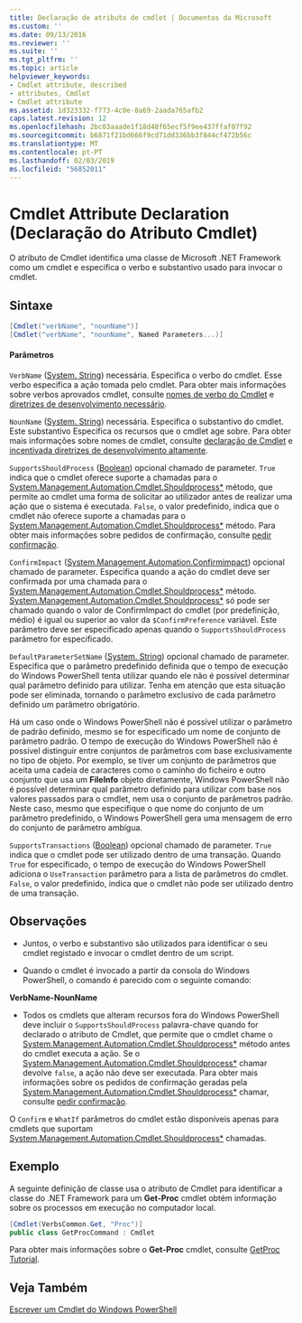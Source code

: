 ```yaml
---
title: Declaração de atributo de cmdlet | Documentos da Microsoft
ms.custom: ''
ms.date: 09/13/2016
ms.reviewer: ''
ms.suite: ''
ms.tgt_pltfrm: ''
ms.topic: article
helpviewer_keywords:
- Cmdlet attribute, described
- attributes, Cmdlet
- Cmdlet attribute
ms.assetid: 1d323332-f773-4c0e-8a69-2aada765afb2
caps.latest.revision: 12
ms.openlocfilehash: 2bc03aaade1f18d48f65ecf5f9ee437ffaf07f92
ms.sourcegitcommit: b6871f21bd666f9cd71dd336bb3f844cf472b56c
ms.translationtype: MT
ms.contentlocale: pt-PT
ms.lasthandoff: 02/03/2019
ms.locfileid: "56852011"
---
```

# <a name="cmdlet-attribute-declaration"></a>Cmdlet Attribute Declaration (Declaração do Atributo Cmdlet)

O atributo de Cmdlet identifica uma classe de Microsoft .NET Framework como um cmdlet e especifica o verbo e substantivo usado para invocar o cmdlet.

## <a name="syntax"></a>Sintaxe

```csharp
[Cmdlet("verbName", "nounName")]
[Cmdlet("verbName", "nounName", Named Parameters...)]
```

#### <a name="parameters"></a>Parâmetros

`VerbName` ([System. String](/dotnet/api/System.String)) necessária. Especifica o verbo do cmdlet. Esse verbo especifica a ação tomada pelo cmdlet. Para obter mais informações sobre verbos aprovados cmdlet, consulte [nomes de verbo do Cmdlet](./approved-verbs-for-windows-powershell-commands.md) e [diretrizes de desenvolvimento necessário](./required-development-guidelines.md).

`NounName` ([System. String](/dotnet/api/System.String)) necessária. Especifica o substantivo do cmdlet. Este substantivo Especifica os recursos que o cmdlet age sobre. Para obter mais informações sobre nomes de cmdlet, consulte [declaração de Cmdlet](./cmdlet-class-declaration.md) e [incentivada diretrizes de desenvolvimento altamente](./strongly-encouraged-development-guidelines.md).

`SupportsShouldProcess` ([Boolean](/dotnet/api/System.Boolean)) opcional chamado de parameter. `True` indica que o cmdlet oferece suporte a chamadas para o [System.Management.Automation.Cmdlet.Shouldprocess*](/dotnet/api/System.Management.Automation.Cmdlet.ShouldProcess) método, que permite ao cmdlet uma forma de solicitar ao utilizador antes de realizar uma ação que o sistema é executada. `False`, o valor predefinido, indica que o cmdlet não oferece suporte a chamadas para o [System.Management.Automation.Cmdlet.Shouldprocess*](/dotnet/api/System.Management.Automation.Cmdlet.ShouldProcess) método. Para obter mais informações sobre pedidos de confirmação, consulte [pedir confirmação](./requesting-confirmation-from-cmdlets.md).

`ConfirmImpact` ([System.Management.Automation.Confirmimpact](/dotnet/api/System.Management.Automation.ConfirmImpact)) opcional chamado de parameter. Especifica quando a ação do cmdlet deve ser confirmada por uma chamada para o [System.Management.Automation.Cmdlet.Shouldprocess*](/dotnet/api/System.Management.Automation.Cmdlet.ShouldProcess) método. [System.Management.Automation.Cmdlet.Shouldprocess*](/dotnet/api/System.Management.Automation.Cmdlet.ShouldProcess) só pode ser chamado quando o valor de ConfirmImpact do cmdlet (por predefinição, médio) é igual ou superior ao valor da `$ConfirmPreference` variável. Este parâmetro deve ser especificado apenas quando o `SupportsShouldProcess` parâmetro for especificado.

`DefaultParameterSetName` ([System. String](/dotnet/api/System.String)) opcional chamado de parameter. Especifica que o parâmetro predefinido definida que o tempo de execução do Windows PowerShell tenta utilizar quando ele não é possível determinar qual parâmetro definido para utilizar. Tenha em atenção que esta situação pode ser eliminada, tornando o parâmetro exclusivo de cada parâmetro definido um parâmetro obrigatório.

Há um caso onde o Windows PowerShell não é possível utilizar o parâmetro de padrão definido, mesmo se for especificado um nome de conjunto de parâmetro padrão. O tempo de execução do Windows PowerShell não é possível distinguir entre conjuntos de parâmetros com base exclusivamente no tipo de objeto. Por exemplo, se tiver um conjunto de parâmetros que aceita uma cadeia de caracteres como o caminho do ficheiro e outro conjunto que usa um **FileInfo** objeto diretamente, Windows PowerShell não é possível determinar qual parâmetro definido para utilizar com base nos valores passados para o cmdlet, nem usa o conjunto de parâmetros padrão. Neste caso, mesmo que especifique o que nome do conjunto de um parâmetro predefinido, o Windows PowerShell gera uma mensagem de erro do conjunto de parâmetro ambígua.

`SupportsTransactions` ([Boolean](/dotnet/api/System.Boolean)) opcional chamado de parameter. `True` indica que o cmdlet pode ser utilizado dentro de uma transação. Quando `True` for especificado, o tempo de execução do Windows PowerShell adiciona o `UseTransaction` parâmetro para a lista de parâmetros do cmdlet. `False`, o valor predefinido, indica que o cmdlet não pode ser utilizado dentro de uma transação.

## <a name="remarks"></a>Observações

- Juntos, o verbo e substantivo são utilizados para identificar o seu cmdlet registado e invocar o cmdlet dentro de um script.

- Quando o cmdlet é invocado a partir da consola do Windows PowerShell, o comando é parecido com o seguinte comando:

**VerbName-NounName**

- Todos os cmdlets que alteram recursos fora do Windows PowerShell deve incluir o `SupportsShouldProcess` palavra-chave quando for declarado o atributo de Cmdlet, que permite que o cmdlet chame o [System.Management.Automation.Cmdlet.Shouldprocess*](/dotnet/api/System.Management.Automation.Cmdlet.ShouldProcess) método antes do cmdlet executa a ação. Se o [System.Management.Automation.Cmdlet.Shouldprocess*](/dotnet/api/System.Management.Automation.Cmdlet.ShouldProcess) chamar devolve `false`, a ação não deve ser executada. Para obter mais informações sobre os pedidos de confirmação geradas pela [System.Management.Automation.Cmdlet.Shouldprocess*](/dotnet/api/System.Management.Automation.Cmdlet.ShouldProcess) chamar, consulte [pedir confirmação](./requesting-confirmation-from-cmdlets.md).

O `Confirm` e `WhatIf` parâmetros do cmdlet estão disponíveis apenas para cmdlets que suportam [System.Management.Automation.Cmdlet.Shouldprocess*](/dotnet/api/System.Management.Automation.Cmdlet.ShouldProcess) chamadas.

## <a name="example"></a>Exemplo

A seguinte definição de classe usa o atributo de Cmdlet para identificar a classe do .NET Framework para um **Get-Proc** cmdlet obtém informação sobre os processos em execução no computador local.

```csharp
[Cmdlet(VerbsCommon.Get, "Proc")]
public class GetProcCommand : Cmdlet
```

Para obter mais informações sobre o **Get-Proc** cmdlet, consulte [GetProc Tutorial](./getproc-tutorial.md).

## <a name="see-also"></a>Veja Também

[Escrever um Cmdlet do Windows PowerShell](./writing-a-windows-powershell-cmdlet.md)
